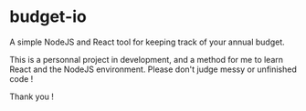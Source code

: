 # budget-io
A simple NodeJS and React tool for keeping track of your annual budget.

This is a personnal project in development, and a method for me to learn React and the NodeJS environment. Please don't judge messy or unfinished code !

Thank you !
